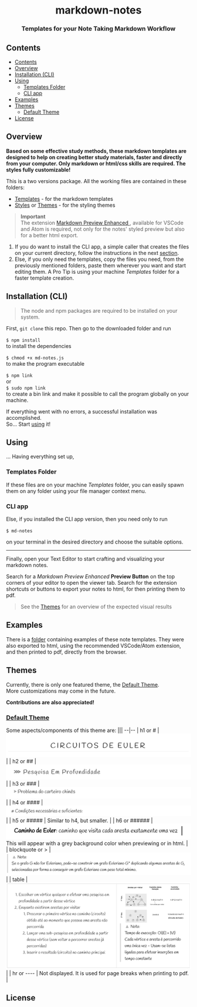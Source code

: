 
<h1 style="text-align: center;">markdown-notes</h1>

<h3 style="text-align: center;">Templates for your Note Taking Markdown Workflow</h3>

## Contents

- [Contents](#contents)
- [Overview](#overview)
- [Installation (CLI)](#installation-cli)
- [Using](#using)
  - [Templates Folder](#templates-folder)
  - [CLI app](#cli-app)
- [Examples](#examples)
- [Themes](#themes)
  - [Default Theme](#default-theme)
- [License](#license)

## Overview

**Based on some effective study methods, these markdown templates are designed to help on creating better study materials, faster and directly from your computer. Only markdown or html/css skills are required. The styles fully customizable!**

This is a two versions package. All the working files are contained in these folders:
* [Templates](templates/) - for the markdown templates
* [Styles](styles/) or [Themes](themes/) - for the styling themes

> **Important**  
> The extension [Markdown Preview Enhanced
](https://shd101wyy.github.io/markdown-preview-enhanced/#/), available for VSCode and Atom is required, not only for the notes' styled preview but also for a better html export.

1. If you do want to install the CLI app, a simple caller that creates the files on your current directory, follow the instructions in the next [section](#installation-cli).  
2. Else, if you only need the templates, copy the files you need, from the previously mentioned folders, paste them wherever you want and start editing them. A Pro Tip is using your machine *Templates* folder for a faster template creation.


## Installation (CLI)

> The node and npm packages are required to be installed on your system. 

First, `git clone` this repo. Then go to the downloaded folder and run 

`$ npm install`  
to install the dependencies

`$ chmod +x md-notes.js`  
to make the program executable

`$ npm link`  
or  
`$ sudo npm link`  
to create a bin link and make it possible to call the program globally on your machine.

If everything went with no errors, a successful installation was accomplished.  
So... Start [using](#cli-app) it!

## Using

... Having everything set up, 

### Templates Folder

If these files are on your machine *Templates* folder, you can easily spawn them on any folder using your file manager context menu.

### CLI app

Else, if you installed the CLI app version, then you need only to run 

`$ md-notes` 

on your terminal in the desired directory and choose the suitable options.

----
Finally, open your Text Editor to start crafting and visualizing your markdown notes.

Search for a *Markdown Preview Enhanced* **Preview Button** on the top corners of your editor to open the viewer tab. Search for the extension shortcuts or buttons to export your notes to html, for then printing them to pdf.

> See the [Themes](#themes) for an overview of the expected visual results

## Examples

There is a [folder](examples/) containing examples of these note templates. They were also exported to html, using the recommended VSCode/Atom extension, and then printed to pdf, directly from the browser.

## Themes

Currently, there is only one featured theme, the [Default Theme](themes/default/).  
More customizations may come in the future. 

**Contributions are also appreciated!**

### [Default Theme](themes/default/)

Some aspects/components of this theme are:
|||
--|--
| h1 or # | ![](images/default/h1.png) |
| h2 or ## | ![](images/default/h2.png) |
| h3 or ### | ![](images/default/h3.png) |
| h4 or #### | ![](images/default/h4.png) |
| h5 or ##### | Similar to h4, but smaller. |
| h6 or ###### | ![](images/default/h6.png)  This will appear with a grey background color when previewing or in html. |
| blockquote or > | ![](images/default/blockquote.png) |
| table | ![](images/default/table.png) |
| hr or ---- | Not displayed. It is used for page breaks when printing to pdf. |

## License
